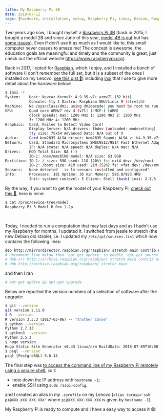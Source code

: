 ```yaml
---
title: My Raspberry Pi 3B
date: 2019-07-12
tags: [hardware, installation, setup, Raspberry Pi, Linux, Debian, Raspbian]
---
```


Two years ago now, I bought myself a [Raspberry Pi
3B](https://en.wikipedia.org/wiki/Raspberry_Pi) (back in 2015, I bought a model
2B and since June of this year, [model 4B is
out](https://www.raspberrypi.org/products/raspberry-pi-4-model-b/) but has [some
issues](https://www.theverge.com/2019/7/10/20688655/raspberry-pi-4-usb-c-port-bug-e-marked-cables-audio-accessory-charging)).
Even if don't use it as much as I would like to, this small computer never
ceases to amaze me! The concept is awesome, the education goals are meaningful
and timely and the community is great, just check out the official website
https://www.raspberrypi.org/.

Back in 2017, I opted for [Raspbian](https://www.raspberrypi.org/downloads/),
which I enjoy, and I installed a bunch of software (I don't remember the full
set, but it is a subset of the ones I installed on my Lenovo, [see this gist
:link:](https://gist.github.com/KevCaz/29536740b9150383a9d543ec1be96103)) including [inxi](https://smxi.org/docs/inxi.htm) that I use to give more detail about the hardware below:

```sh
$ inxi -F
System:    Host: kevcaz Kernel: 4.9.35-v7+ armv7l (32 bit)
           Console: tty 1 Distro: Raspbian GNU/Linux 9 (stretch)
Machine:   No /sys/class/dmi; using dmidecode: you must be root to run dmidecode
CPU:       Quad core ARMv7 rev 4 (v7l) (-MCP-) (ARM)
           clock speeds: max: 1200 MHz 1: 1200 MHz 2: 1200 MHz
           3: 1200 MHz 4: 1200 MHz
Graphics:  Card: Failed to Detect Video Card!
           Display Server: N/A drivers: fbdev (unloaded: modesetting)
           tty size: 75x54 Advanced Data: N/A out of X
Audio:     Card bcm2835 ALSA driver: bcm2835 Sound: ALSA v: k4.9.35-v7+
Network:   Card: Standard Microsystems SMSC9512/9514 Fast Ethernet Adapter
           IF: N/A state: N/A speed: N/A duplex: N/A mac: N/A
Drives:    HDD Total Size: NA (-)
           ID-1: /dev/mmcblk0 model: N/A size: 63.9GB
Partition: ID-1: / size: 59G used: 11G (20%) fs: ext4 dev: /dev/root
           ID-2: /boot size: 41M used: 21M (52%) fs: vfat dev: /dev/mmcblk0p1
Sensors:   None detected - is lm-sensors installed and configured?
Info:      Processes: 181 Uptime: 36 min Memory: 586.8/923.4MB
           Init: systemd runlevel: 5 Client: Shell (bash) inxi: 2.3.5
```

By the way, if you want to get the model of your Raspberry Pi, [check out this
:link:](
https://www.raspberrypi-spy.co.uk/2012/09/checking-your-raspberry-pi-board-version/),
here is mine:


```sh
$ cat /proc/device-tree/model
Raspberry Pi 3 Model B Rev 1.2p
```
<br>

Today, I needed to run a computation that may last days and as I hadn't use my Raspberry for months, I updated it. I switched from jessie to stretch (the new Debian old stable), i.e. I updated my `/etc/apt/sources.list` which now contains the following lines:

```sh
deb http://mirrordirector.raspbian.org/raspbian/ stretch main contrib non-$
# Uncomment line below then 'apt-get update' to enable 'apt-get source'
# deb-src http://archive.raspbian.org/raspbian/ stretch main contrib non-f$
# deb http://archive.raspbian.org/raspbian/ stretch main
```

and then I ran

```sh
# apt-get update && apt-get upgrade
```

Below are reported the version numbers of a selection of software after the upgrade:

```sh
$ git --version
git version 2.11.0
$ R --version
R version 3.3.3 (2017-03-06) -- "Another Canoe"
$ python --version
Python 2.7.13
$ python3 --version
Python 3.5.3
$ hugo version
Hugo Static Site Generator v0.43 linux/arm BuildDate: 2018-07-09T10:00:46Z
$ psql --version
psql (PostgreSQL) 9.6.13
```

The final step was [to access the command line of my Raspberry Pi remotely using a secure shell](https://www.raspberrypi.org/documentation/remote-access/ssh/), so I:

- note down the IP address with `hostname -I`;
- enable SSH using `sudo raspi-config`.

and I created an alias in my `.zprofile` on my Lenovo (`alias torasp='ssh pi@XXX.XXX.XXX.XXX'` where `pi@XXX.XXX.XXX.XXX` is given by `hostname -I`).

My Raspberry Pi is ready to compute and I have a easy way to access it :smiley:!
